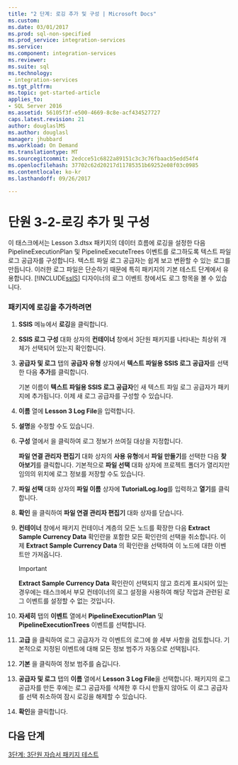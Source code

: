 ```yaml
---
title: "2 단계: 로깅 추가 및 구성 | Microsoft Docs"
ms.custom: 
ms.date: 03/01/2017
ms.prod: sql-non-specified
ms.prod_service: integration-services
ms.service: 
ms.component: integration-services
ms.reviewer: 
ms.suite: sql
ms.technology:
- integration-services
ms.tgt_pltfrm: 
ms.topic: get-started-article
applies_to:
- SQL Server 2016
ms.assetid: 56105f3f-e500-4669-8c8e-acf434527727
caps.latest.revision: 21
author: douglaslMS
ms.author: douglasl
manager: jhubbard
ms.workload: On Demand
ms.translationtype: MT
ms.sourcegitcommit: 2edcce51c6822a89151c3c3c76fbaacb5edd54f4
ms.openlocfilehash: 37702c62d20217d11785351b69252e08f03c0985
ms.contentlocale: ko-kr
ms.lasthandoff: 09/26/2017

---
```

# <a name="lesson-3-2---adding-and-configuring-logging"></a>단원 3-2-로깅 추가 및 구성
이 태스크에서는 Lesson 3.dtsx 패키지의 데이터 흐름에 로깅을 설정한 다음 PipelineExecutionPlan 및 PipelineExecuteTrees 이벤트를 로그하도록 텍스트 파일 로그 공급자를 구성합니다. 텍스트 파일 로그 공급자는 쉽게 보고 변환할 수 있는 로그를 만듭니다. 이러한 로그 파일은 단순하기 때문에 특히 패키지의 기본 테스트 단계에서 유용합니다. [!INCLUDE[ssIS](../includes/ssis-md.md)] 디자이너의 로그 이벤트 창에서도 로그 항목을 볼 수 있습니다.  
  
### <a name="to-add-logging-to-the-package"></a>패키지에 로깅을 추가하려면  
  
1.  **SSIS** 메뉴에서 **로깅**을 클릭합니다.  
  
2.  **SSIS 로그 구성** 대화 상자의 **컨테이너** 창에서 3단원 패키지를 나타내는 최상위 개체가 선택되어 있는지 확인합니다.  
  
3.  **공급자 및 로그** 탭의 **공급자 유형** 상자에서 **텍스트 파일용 SSIS 로그 공급자**를 선택한 다음 **추가**를 클릭합니다.  
  
    기본 이름이 **텍스트 파일용 SSIS 로그 공급자**인 새 텍스트 파일 로그 공급자가 패키지에 추가됩니다. 이제 새 로그 공급자를 구성할 수 있습니다.  
  
4.  **이름** 열에 **Lesson 3 Log File**을 입력합니다.  
  
5.  **설명**을 수정할 수도 있습니다.  
  
6.  **구성** 열에서 **<New Connection>** 을 클릭하여 로그 정보가 쓰여질 대상을 지정합니다.  
  
    **파일 연결 관리자 편집기** 대화 상자의 **사용 유형**에서 **파일 만들기**를 선택한 다음 **찾아보기**를 클릭합니다. 기본적으로 **파일 선택** 대화 상자에 프로젝트 폴더가 열리지만 임의의 위치에 로그 정보를 저장할 수도 있습니다.  
  
7.  **파일 선택** 대화 상자의 **파일 이름** 상자에 **TutorialLog.log**를 입력하고 **열기**를 클릭합니다.  
  
8.  **확인** 을 클릭하여 **파일 연결 관리자 편집기** 대화 상자를 닫습니다.  
  
9. **컨테이너** 창에서 패키지 컨테이너 계층의 모든 노드를 확장한 다음 **Extract Sample Currency Data** 확인란을 포함한 모든 확인란의 선택을 취소합니다. 이제 **Extract Sample Currency Data** 의 확인란을 선택하여 이 노드에 대한 이벤트만 가져옵니다.  
  
    > [!IMPORTANT]  
    > **Extract Sample Currency Data** 확인란이 선택되지 않고 흐리게 표시되어 있는 경우에는 태스크에서 부모 컨테이너의 로그 설정을 사용하여 해당 작업과 관련된 로그 이벤트를 설정할 수 없는 것입니다.  
  
10. **자세히** 탭의 **이벤트** 열에서 **PipelineExecutionPlan** 및 **PipelineExecutionTrees** 이벤트를 선택합니다.  
  
11. **고급** 을 클릭하여 로그 공급자가 각 이벤트의 로그에 쓸 세부 사항을 검토합니다. 기본적으로 지정된 이벤트에 대해 모든 정보 범주가 자동으로 선택됩니다.  
  
12. **기본** 을 클릭하여 정보 범주를 숨깁니다.  
  
13. **공급자 및 로그** 탭의 **이름** 열에서 **Lesson 3 Log File**을 선택합니다. 패키지의 로그 공급자를 만든 후에는 로그 공급자를 삭제한 후 다시 만들지 않아도 이 로그 공급자를 선택 취소하여 잠시 로깅을 해제할 수 있습니다.  
  
14. **확인**을 클릭합니다.  
  
## <a name="next-steps"></a>다음 단계  
[3단계: 3단원 자습서 패키지 테스트](../integration-services/lesson-3-3-testing-the-lesson-3-tutorial-package.md)  
  

